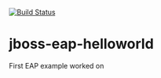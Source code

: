 [![Build Status](https://travis-ci.org/garethahealy/jboss-eap-helloworld.svg)](https://travis-ci.org/garethahealy/jboss-eap-helloworld)

# jboss-eap-helloworld
First EAP example worked on
